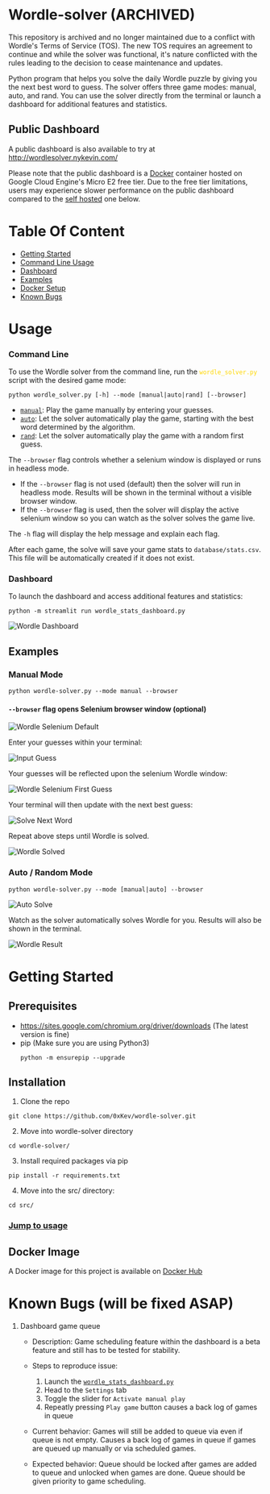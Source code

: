 # Wordle-solver (ARCHIVED) #

This repository is archived and no longer maintained due to a conflict with Wordle's Terms of Service (TOS). The new TOS requires an agreement to continue and while the solver was functional, it's nature conflicted with the rules leading to the decision to cease maintenance and updates.

Python program that helps you solve the daily Wordle puzzle by giving you the next best word to guess. The solver offers three game modes: manual, auto, and rand. You can use the solver directly from the terminal or launch a dashboard for additional features and statistics.


## Public Dashboard
A public dashboard is also available to try at http://wordlesolver.nykevin.com/   

Please note that the public dashboard is a [Docker](#docker-image) container hosted on Google Cloud Engine's Micro E2 free tier. Due to the free tier limitations, users may experience slower performance on the public dashboard compared to the [self hosted](#getting-started) one below.



# Table Of Content
- [Getting Started](#getting-started)
- [Command Line Usage](#command-line)
- [Dashboard](#dashboard)
- [Examples](#examples)
- [Docker Setup](#docker-image)
- [Known Bugs](#known-bugs-will-be-fixed-asap)


# Usage #
### Command Line ### 
To use the Wordle solver from the command line, run the <code style="color:gold">wordle_solver.py</code> script with the desired game mode:

`python wordle_solver.py [-h] --mode [manual|auto|rand] [--browser]`


- [`manual`](#manual-mode): Play the game manually by entering your guesses.
- [`auto`](#auto--random-mode): Let the solver automatically play the game, starting with the best word determined by the algorithm.
- [`rand`](#auto--random-mode): Let the solver automatically play the game with a random first guess.


The `--browser` flag controls whether a selenium window is displayed or runs in headless mode.
- If the `--browser` flag is not used (default) then the solver will run in headless mode. Results will be shown in the terminal without a visible browser window.
- If the `--browser` flag is used, then the solver will display the active selenium window so you can watch as the solver solves the game live.

The `-h` flag will display the help message and explain each flag.

After each game, the solve will save your game stats to `database/stats.csv`. This file will be automatically created if it does not exist.

### Dashboard ###

To launch the dashboard and access additional features and statistics:


```
python -m streamlit run wordle_stats_dashboard.py
```
![Wordle Dashboard](/images/dashboard/stats-dashboard.png?raw=True "Stats Dashboard")

## Examples

### Manual Mode
`python wordle-solver.py --mode manual --browser`
#### `--browser` flag opens Selenium browser window (optional)

![Wordle Selenium Default](/images/game_modes/manual/wordle-selenium.PNG?raw=true "Wordle Selenium")

Enter your guesses within your terminal:

![Input Guess](/images/game_modes/manual/first-guess.PNG?raw=true "Input Guess Image")

Your guesses will be reflected upon the selenium Wordle window:

![Wordle Selenium First Guess](/images/game_modes/manual/wordle-word-guessed.PNG?raw=true "Wordle Selenium First Guess")

Your terminal will then update with the next best guess:

![Solve Next Word](/images/game_modes/manual/suggested_guess.PNG "Next Best Word")

Repeat above steps until Wordle is solved.

![Wordle Solved](/images/terminal/wordle-solved.png "Wordle Solved")

### Auto / Random Mode

`python wordle-solver.py --mode [manual|auto] --browser`

![Auto Solve](/images/game_modes/rand_auto/solver-mode.png "Auto Solve")

Watch as the solver automatically solves Wordle for you. 
Results will also be shown in the terminal.

![Wordle Result](/images/terminal/wordle-solved.png "Wordle Result Terminal")


# Getting Started #

## Prerequisites ##

- https://sites.google.com/chromium.org/driver/downloads (The latest version is fine)
- pip (Make sure you are using Python3)
    ```
    python -m ensurepip --upgrade
    ```

## Installation ##
1. Clone the repo
```
git clone https://github.com/0xKev/wordle-solver.git
```
2. Move into wordle-solver directory
```
cd wordle-solver/
```
3. Install required packages via pip
```
pip install -r requirements.txt
```
4. Move into the src/ directory:
```
cd src/
```
### [Jump to usage](#usage)

## Docker Image

A Docker image for this project is available on [Docker Hub](https://hub.docker.com/r/0xkev/wordle-solver) 


# Known Bugs (will be fixed ASAP)
1. Dashboard game queue
    - Description: Game scheduling feature within the dashboard is a beta feature and still has to be tested for stability.
    - Steps to reproduce issue:
        1. Launch the [`wordle_stats_dashboard.py`](#dashboard)
        2. Head to the `Settings` tab
        3. Toggle the slider for `Activate manual play`
        4. Repeatly pressing `Play game` button causes a back log of games in queue

    - Current behavior: Games will still be added to queue via even if queue is not empty. Causes a back log of games in queue if games are queued up manually or via scheduled games.
    - Expected behavior: Queue should be locked after games are added to queue and unlocked when games are done. Queue should be given priority to game scheduling.
